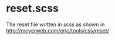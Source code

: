 # reset.scss
The reset file written in scss as shown in http://meyerweb.com/eric/tools/css/reset/
